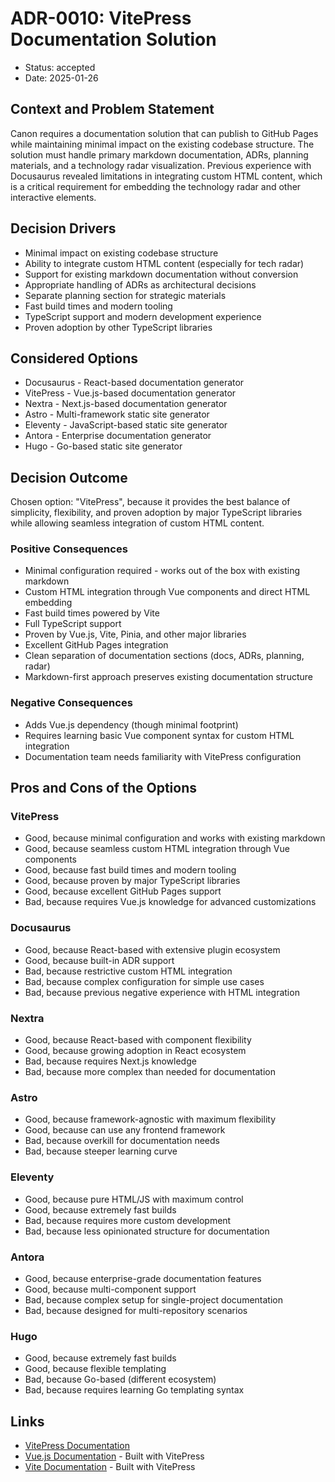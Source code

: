 # ADR-0010: VitePress Documentation Solution

* Status: accepted
* Date: 2025-01-26

## Context and Problem Statement

Canon requires a documentation solution that can publish to GitHub Pages while maintaining minimal impact on the existing codebase structure. The solution must handle primary markdown documentation, ADRs, planning materials, and a technology radar visualization. Previous experience with Docusaurus revealed limitations in integrating custom HTML content, which is a critical requirement for embedding the technology radar and other interactive elements.

## Decision Drivers

* Minimal impact on existing codebase structure
* Ability to integrate custom HTML content (especially for tech radar)
* Support for existing markdown documentation without conversion
* Appropriate handling of ADRs as architectural decisions
* Separate planning section for strategic materials
* Fast build times and modern tooling
* TypeScript support and modern development experience
* Proven adoption by other TypeScript libraries

## Considered Options

* Docusaurus - React-based documentation generator
* VitePress - Vue.js-based documentation generator
* Nextra - Next.js-based documentation generator
* Astro - Multi-framework static site generator
* Eleventy - JavaScript-based static site generator
* Antora - Enterprise documentation generator
* Hugo - Go-based static site generator

## Decision Outcome

Chosen option: "VitePress", because it provides the best balance of simplicity, flexibility, and proven adoption by major TypeScript libraries while allowing seamless integration of custom HTML content.

### Positive Consequences

* Minimal configuration required - works out of the box with existing markdown
* Custom HTML integration through Vue components and direct HTML embedding
* Fast build times powered by Vite
* Full TypeScript support
* Proven by Vue.js, Vite, Pinia, and other major libraries
* Excellent GitHub Pages integration
* Clean separation of documentation sections (docs, ADRs, planning, radar)
* Markdown-first approach preserves existing documentation structure

### Negative Consequences

* Adds Vue.js dependency (though minimal footprint)
* Requires learning basic Vue component syntax for custom HTML integration
* Documentation team needs familiarity with VitePress configuration

## Pros and Cons of the Options

### VitePress

* Good, because minimal configuration and works with existing markdown
* Good, because seamless custom HTML integration through Vue components
* Good, because fast build times and modern tooling
* Good, because proven by major TypeScript libraries
* Good, because excellent GitHub Pages support
* Bad, because requires Vue.js knowledge for advanced customizations

### Docusaurus

* Good, because React-based with extensive plugin ecosystem
* Good, because built-in ADR support
* Bad, because restrictive custom HTML integration
* Bad, because complex configuration for simple use cases
* Bad, because previous negative experience with HTML integration

### Nextra

* Good, because React-based with component flexibility
* Good, because growing adoption in React ecosystem
* Bad, because requires Next.js knowledge
* Bad, because more complex than needed for documentation

### Astro

* Good, because framework-agnostic with maximum flexibility
* Good, because can use any frontend framework
* Bad, because overkill for documentation needs
* Bad, because steeper learning curve

### Eleventy

* Good, because pure HTML/JS with maximum control
* Good, because extremely fast builds
* Bad, because requires more custom development
* Bad, because less opinionated structure for documentation

### Antora

* Good, because enterprise-grade documentation features
* Good, because multi-component support
* Bad, because complex setup for single-project documentation
* Bad, because designed for multi-repository scenarios

### Hugo

* Good, because extremely fast builds
* Good, because flexible templating
* Bad, because Go-based (different ecosystem)
* Bad, because requires learning Go templating syntax

## Links

* [VitePress Documentation](https://vitepress.dev/)
* [Vue.js Documentation](https://vuejs.org/) - Built with VitePress
* [Vite Documentation](https://vitejs.dev/) - Built with VitePress

